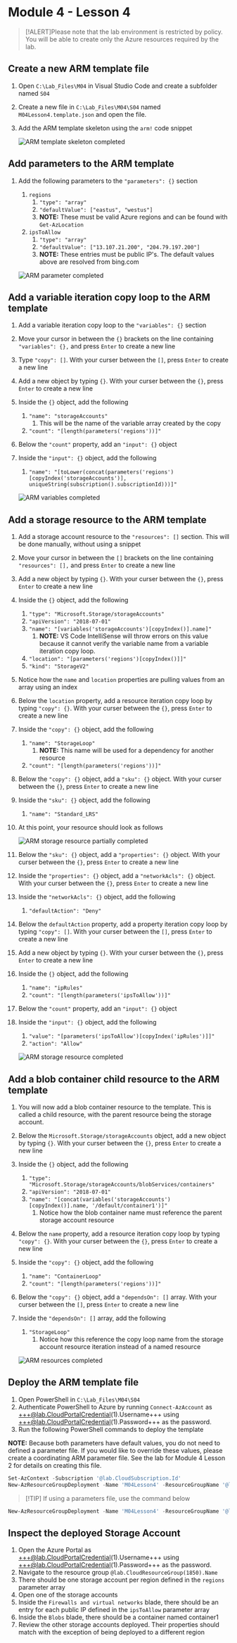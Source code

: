 # Module 4 - Lesson 4
>[!ALERT]Please note that the lab environment is restricted by policy. You will be able to create only the Azure resources required by the lab.

## Create a new ARM template file
1. Open `C:\Lab_Files\M04` in Visual Studio Code and create a subfolder named `S04`
1. Create a new file in `C:\Lab_Files\M04\S04` named `M04Lesson4.template.json` and open the file.
1. Add the ARM template skeleton using the `arm!` code snippet
   
   ![ARM template skeleton completed](media/ARMTemplate.SkeletonCompleted.png)

## Add parameters to the ARM template
1. Add the following parameters to the `"parameters": {}` section
   1. `regions`
      1. `"type": "array"`
      1. `"defaultValue": ["eastus", "westus"]`
      1. **NOTE:** These must be valid Azure regions and can be found with `Get-AzLocation` 
   1. `ipsToAllow`
      1. `"type": "array"`
      1. `"defaultValue": ["13.107.21.200", "204.79.197.200"]`
      1. **NOTE:** These entries must be public IP's. The default values above are resolved from bing.com
   
   ![ARM parameter completed](media/ARMTemplate.ParameterCompleted.png)

## Add a variable iteration copy loop to the ARM template
1. Add a variable iteration copy loop to the `"variables": {}` section
1. Move your cursor in between the `{}` brackets on the line containing `"variables": {},` and press `Enter` to create a new line
1. Type `"copy": []`. With your curser between the `[]`, press `Enter` to create a new line
1. Add a new object by typing `{}`. With your curser between the `{}`, press `Enter` to create a new line
1. Inside the `{}` object, add the following
   1. `"name": "storageAccounts"`
      1. This will be the name of the variable array created by the copy
   1. `"count": "[length(parameters('regions'))]"`
1. Below the `"count"` property, add an `"input": {}` object
1. Inside the `"input": {}` object, add the following
   1. `"name": "[toLower(concat(parameters('regions')[copyIndex('storageAccounts')], uniqueString(subscription().subscriptionId)))]"`
   
   ![ARM variables completed](media/ARMTemplate.VariablesCompleted.png)

## Add a storage resource to the ARM template
1. Add a storage account resource to the `"resources": []` section. This will be done manually, without using a snippet
1. Move your cursor in between the `[]` brackets on the line containing `"resources": [],` and press `Enter` to create a new line
1. Add a new object by typing `{}`. With your curser between the `{}`, press `Enter` to create a new line
1. Inside the `{}` object, add the following
   1. `"type": "Microsoft.Storage/storageAccounts"`
   1. `"apiVersion": "2018-07-01"`
   1. `"name": "[variables('storageAccounts')[copyIndex()].name]"`
      1. **NOTE:** VS Code IntelliSense will throw errors on this value because it cannot verify the variable name from a variable iteration copy loop.
   1. `"location": "[parameters('regions')[copyIndex()]]"`
   1. `"kind": "StorageV2"`
1. Notice how the `name` and `location` properties are pulling values from an array using an index
1. Below the `location` property, add a resource iteration copy loop by typing `"copy": {}`. With your curser between the `{}`, press `Enter` to create a new line
1. Inside the `"copy": {}` object, add the following
   1. `"name": "StorageLoop"`
      1. **NOTE:** This name will be used for a dependency for another resource
   1. `"count": "[length(parameters('regions'))]"`
1. Below the `"copy": {}` object, add a `"sku": {}` object. With your curser between the `{}`, press `Enter` to create a new line
1. Inside the `"sku": {}` object, add the following
   1. `"name": "Standard_LRS"`
1. At this point, your resource should look as follows

    ![ARM storage resource partially completed](media/ARMTemplate.StorageResourcePartial.png)

1. Below the `"sku": {}` object, add a `"properties": {}` object. With your curser between the `{}`, press `Enter` to create a new line
1. Inside the `"properties": {}` object, add a `"networkAcls": {}` object. With your curser between the `{}`, press `Enter` to create a new line
1. Inside the `"networkAcls": {}` object, add the following
   1. `"defaultAction": "Deny"`
1. Below the `defaultAction` property, add a property iteration copy loop by typing `"copy": []`. With your curser between the `[]`, press `Enter` to create a new line
1. Add a new object by typing `{}`. With your curser between the `{}`, press `Enter` to create a new line
1. Inside the `{}` object, add the following
   1. `"name": "ipRules"`
   1. `"count": "[length(parameters('ipsToAllow'))]"`
1. Below the `"count"` property, add an `"input": {}` object
1. Inside the `"input": {}` object, add the following
   1. `"value": "[parameters('ipsToAllow')[copyIndex('ipRules')]]"`
   1. `"action": "Allow"`

    ![ARM storage resource completed](media/ARMTemplate.StorageResourceComplete.png)

## Add a blob container child resource to the ARM template
1. You will now add a blob container resource to the template. This is called a child resource, with the parent resource being the storage account.
1. Below the `Microsoft.Storage/storageAccounts` object, add a new object by typing `{}`. With your curser between the `{}`, press `Enter` to create a new line
1. Inside the `{}` object, add the following
   1. `"type": "Microsoft.Storage/storageAccounts/blobServices/containers"`
   1. `"apiVersion": "2018-07-01"`
   1. `"name": "[concat(variables('storageAccounts')[copyIndex()].name, '/default/container1')]"`
      1. Notice how the blob container name must reference the parent storage account resource
1. Below the `name` property, add a resource iteration copy loop by typing `"copy": {}`. With your curser between the `{}`, press `Enter` to create a new line
1. Inside the `"copy": {}` object, add the following
   1. `"name": "ContainerLoop"`
   1. `"count": "[length(parameters('regions'))]"`
1. Below the `"copy": {}` object, add a `"dependsOn": []` array. With your curser between the `[]`, press `Enter` to create a new line
1. Inside the `"dependsOn": []` array, add the following
   1. `"StorageLoop"`
      1. Notice how this reference the copy loop name from the storage account resource iteration instead of a named resource

    ![ARM resources completed](media/ARMTemplate.ResourcesCompleted.png)

## Deploy the ARM template file
1. Open PowerShell in `C:\Lab_Files\M04\S04`
1. Authenticate PowerShell to Azure by running `Connect-AzAccount` as +++@lab.CloudPortalCredential(1).Username+++ using +++@lab.CloudPortalCredential(1).Password+++ as the password.
1. Run the following PowerShell commands to deploy the template

  **NOTE:** Because both parameters have default values, you do not need to defined a parameter file. If you would like to override these values, please create a coordinating ARM parameter file. See the lab for Module 4 Lesson 2 for details on creating this file.

  ```PowerShell
  Set-AzContext -Subscription '@lab.CloudSubscription.Id'
  New-AzResourceGroupDeployment -Name 'M04Lesson4' -ResourceGroupName '@lab.CloudResourceGroup(1850).Name' -TemplateFile '.\M04Lesson4.template.json' -Mode Incremental
  ```

>[!TIP] If using a parameters file, use the command below

```PowerShell
New-AzResourceGroupDeployment -Name 'M04Lesson4' -ResourceGroupName '@lab.CloudResourceGroup(1850).Name' -TemplateFile '.\M04Lesson4.template.json' -TemplateParameterFile '.\M04Lesson4.parameters.json' -Mode Incremental
```

## Inspect the deployed Storage Account
1. Open the Azure Portal as +++@lab.CloudPortalCredential(1).Username+++ using +++@lab.CloudPortalCredential(1).Password+++ as the password.
1. Navigate to the resource group `@lab.CloudResourceGroup(1850).Name`
1. There should be one storage account per region defined in the `regions` parameter array
1. Open one of the storage accounts
1. Inside the `Firewalls and virtual networks` blade, there should be an entry for each public IP defined in the `ipsToAllow` parameter array
1. Inside the `Blobs` blade, there should be a container named container1
1. Review the other storage accounts deployed. Their properties should match with the exception of being deployed to a different region